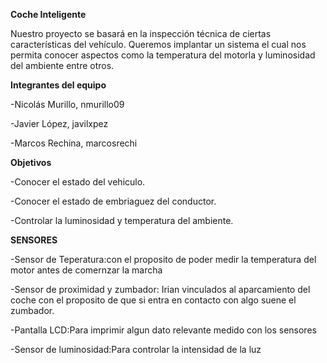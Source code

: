 **Coche Inteligente**

Nuestro proyecto se basará en la inspección técnica de ciertas características del vehículo.
Queremos implantar un sistema el cual nos permita conocer aspectos como la temperatura del motorla y luminosidad del ambiente entre otros.



**Integrantes del equipo**

  -Nicolás Murillo, nmurillo09

  -Javier López, javilxpez

  -Marcos Rechina, marcosrechi


**Objetivos**

-Conocer el estado del vehiculo.

-Conocer el estado de embriaguez del conductor.

-Controlar la luminosidad y temperatura del ambiente.

**SENSORES**

-Sensor de Teperatura:con el proposito de poder medir la temperatura del motor antes de comernzar la marcha

-Sensor de proximidad y zumbador: Irian vinculados al aparcamiento del coche con el proposito de que si entra en contacto con algo suene el zumbador.

-Pantalla LCD:Para imprimir algun dato relevante medido con los sensores

-Sensor de luminosidad:Para controlar la intensidad de la luz 


